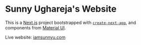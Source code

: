 # Sunny Ughareja's Website

This is a [Next.js](https://nextjs.org/) project bootstrapped with [`create-next-app`](https://github.com/vercel/next.js/tree/canary/packages/create-next-app), and components from [Material UI](https://mui.com/material-ui/).

Live website: [iamsunnyu.com](https://iamsunnyu.com)
